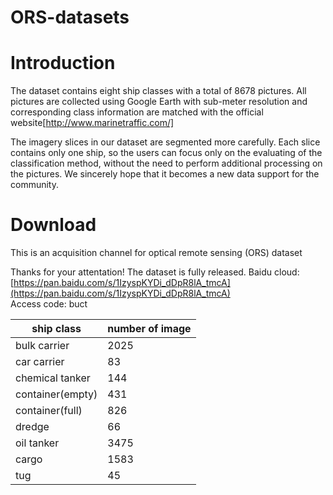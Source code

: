 # ORS-datasets
# Introduction
The dataset contains eight ship classes  with a total of 8678 pictures. All pictures are collected using
Google Earth with sub-meter resolution and corresponding class information are matched with the official website[http://www.marinetraffic.com/]

The imagery slices in our dataset are segmented more carefully. Each slice contains only one ship, so the users can focus only on the evaluating of the
classification method, without the need to perform additional processing on the pictures. We sincerely hope that it becomes
a new data support for the community.

# Download
This is an acquisition channel for optical remote sensing (ORS) dataset


Thanks for your attentation!
 The dataset is fully released.
  Baidu cloud:
  [https://pan.baidu.com/s/1IzyspKYDi_dDpR8lA_tmcA](https://pan.baidu.com/s/1IzyspKYDi_dDpR8lA_tmcA)  
  Access code: buct

|  ship class  |  number of image|
| ----    |   ----     |
|bulk carrier|2025|
|car carrier  | 83|
|chemical tanker|144|
|container(empty)|431|
|container(full)    | 826|
|dredge    |66|
|oil tanker |3475|
|cargo   |1583|
|tug   |45|
